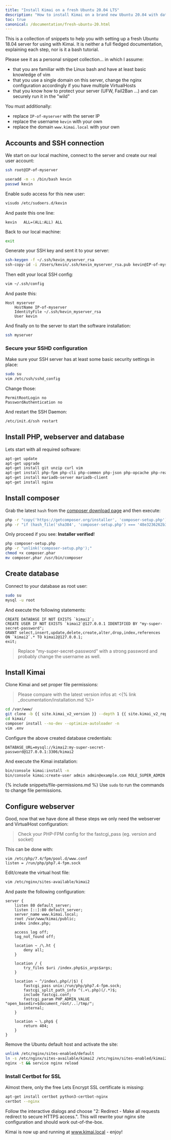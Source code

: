 ```yaml
---
title: "Install Kimai on a fresh Ubuntu 20.04 LTS"
description: "How to install Kimai on a brand new Ubuntu 20.04 with database, webserver and SSL certificate"
toc: true
canonical: /documentation/fresh-ubuntu-20.html
---
```


This is a collection of snippets to help you with setting up a fresh Ubuntu 18.04 server for using with Kimai.
It is neither a full fledged documentation, explaining each step, nor is it a bash tutorial. 

Please see it as a personal snippet collection... in which I assume:
- that you are familiar with the Linux bash and have at least basic knowledge of vim
- that you use a single domain on this server, change the nginx configuration accordingly if you have multiple VirtualHosts
- that you know how to protect your server (UFW, Fail2Ban ...) and can securely run it in the "wild"

You must additionally:
- replace `IP-of-myserver` with the server IP
- replace the username `kevin` with your own
- replace the domain `www.kimai.local` with your own

## Accounts and SSH connection

We start on our local machine, connect to the server and create our real user account:
```bash
ssh root@IP-of-myserver

useradd -m -s /bin/bash kevin
passwd kevin
```

Enable sudo access for this new user:
```bash
visudo /etc/sudoers.d/kevin
```

And paste this one line:
```
kevin   ALL=(ALL:ALL) ALL
```

Back to our local machine:
```bash
exit
```

Generate your SSH key and sent it to your server:
```bash
ssh-keygen -f ~/.ssh/kevin_myserver_rsa
ssh-copy-id -i /Users/kevin/.ssh/kevin_myserver_rsa.pub kevin@IP-of-myserver
```

Then edit your local SSH config:
```bash
vim ~/.ssh/config
```

And paste this:
```
Host myserver
    HostName IP-of-myserver
    IdentityFile ~/.ssh/kevin_myserver_rsa
    User kevin
```

And finally on to the server to start the software installation:

```bash
ssh myserver
```

### Secure your SSHD configuration

Make sure your SSH server has at least some basic security settings in place:
```bash
sudo su
vim /etc/ssh/sshd_config
```

Change those:
```
PermitRootLogin no
PasswordAuthentication no
```

And restart the SSH Daemon:
```bash
/etc/init.d/ssh restart
```

## Install PHP, webserver and database

Lets start with all required software:
```bash
apt-get update
apt-get upgrade
apt-get install git unzip curl vim
apt-get install php-fpm php-cli php-common php-json php-opcache php-readline php-xml php-zip php-intl php-gd php-mbstring php-mysql php-curl
apt-get install mariadb-server mariadb-client
apt-get install nginx
```

## Install composer

Grab the latest `hash` from the [composer download page](https://getcomposer.org/download/) and then execute:
```bash
php -r "copy('https://getcomposer.org/installer', 'composer-setup.php');"
php -r "if (hash_file('sha384', 'composer-setup.php') === '48e3236262b34d30969dca3c37281b3b4bbe3221bda826ac6a9a62d6444cdb0dcd0615698a5cbe587c3f0fe57a54d8f5') { echo 'Installer verified'; } else { echo 'Installer corrupt'; unlink('composer-setup.php'); } echo PHP_EOL;"
```

Only proceed if you see: **Installer verified**!

```bash
php composer-setup.php
php -r "unlink('composer-setup.php');"
chmod +x composer.phar
mv composer.phar /usr/bin/composer
```

## Create database

Connect to your database as root user: 

```bash
sudo su
mysql -u root
```

And execute the following statements:
```mysql
CREATE DATABASE IF NOT EXISTS `kimai2`;
CREATE USER IF NOT EXISTS `kimai2`@127.0.0.1 IDENTIFIED BY "my-super-secret-password";
GRANT select,insert,update,delete,create,alter,drop,index,references ON `kimai2`.* TO kimai2@127.0.0.1;
exit;
```
> Replace "my-super-secret-password" with a strong password and probably change the username as well.

## Install Kimai

Clone Kimai and set proper file permissions:

> Please compare with the latest version infos at: <{% link _documentation/installation.md %}>

```bash
cd /var/www/
git clone -b {{ site.kimai_v2_version }} --depth 1 {{ site.kimai_v2_repo }}.git
cd kimai/
composer install --no-dev --optimize-autoloader -n
vim .env
```

Configure the above created database credentials:
```
DATABASE_URL=mysql://kimai2:my-super-secret-password@127.0.0.1:3306/kimai2
```

And execute the Kimai installation:
```bash
bin/console kimai:install -n
bin/console kimai:create-user admin admin@example.com ROLE_SUPER_ADMIN
```

{% include snippets/file-permissions.md %} 
Use `sudo` to run the commands to change file permissions.

## Configure webserver

Good, now that we have done all these steps we only need the webserver and VirtualHost configuration: 

> Check your PHP-FPM config for the fastcgi_pass (eg. version and socket)

This can be done with:
```
vim /etc/php/7.4/fpm/pool.d/www.conf
listen = /run/php/php7.4-fpm.sock
```

Edit/create the virtual host file:
```bash
vim /etc/nginx/sites-available/kimai2
```

And paste the following configuration:
```
server {
    listen 80 default_server;
    listen [::]:80 default_server;
    server_name www.kimai.local;
    root /var/www/kimai/public;
    index index.php;

    access_log off;
    log_not_found off;

    location ~ /\.ht {
        deny all;
    }

    location / {
        try_files $uri /index.php$is_args$args;
    }

    location ~ ^/index\.php(/|$) {
        fastcgi_pass unix:/run/php/php7.4-fpm.sock;
        fastcgi_split_path_info ^(.+\.php)(/.*)$;
        include fastcgi.conf;
        fastcgi_param PHP_ADMIN_VALUE "open_basedir=$document_root/..:/tmp/";
        internal;
    }

    location ~ \.php$ {
        return 404;
    }
}
```

Remove the Ubuntu default host and activate the site:
```bash
unlink /etc/nginx/sites-enabled/default
ln -s /etc/nginx/sites-available/kimai2 /etc/nginx/sites-enabled/kimai2
nginx -t && service nginx reload
```

### Install Certbot for SSL

Almost there, only the free Lets Encrypt SSL certificate is missing:

```bash
apt-get install certbot python3-certbot-nginx
certbot --nginx
```

Follow the interactive dialogs and choose "2: Redirect - Make all requests redirect to secure HTTPS access.".
This will rewrite your nginx site configuration and should work out-of-the-box.

Kimai is now up and running at www.kimai.local - enjoy!
